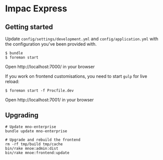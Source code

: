 # Impac Express

## Getting started

Update `config/settings/development.yml` and `config/application.yml` with the configuration you've been provided with.

```
$ bundle
$ foreman start
```

Open http://localhost:7000/ in your browser

If you work on frontend customisations, you need to start `gulp` for live reload:

```
$ foreman start -f Procfile.dev
```

Open http://localhost:7001/ in your browser


## Upgrading

```
# Update mno-enterprise
bundle update mno-enterprise

# Upgrade and rebuild the frontend
rm -rf tmp/build tmp/cache
bin/rake mnoe:admin:dist
bin/rake mnoe:frontend:update
```
